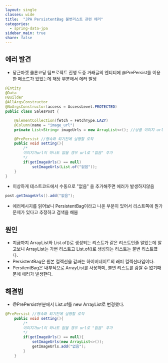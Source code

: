```yaml
---
layout: single
classes: wide
title:  "JPA PersistentBag 불변리스트 관련 에러"
categories:
  - spring-data-jpa
sidebar_main: true
share: false
---
```

## 에러 발견
- 당근마켓 클론코딩 팀프로젝트 진행 도중 거래글의 엔티티에 @PrePersist를 이용한 메소드가 있었는데 해당 부분에서 에러 발생

```java
@Entity
@Data
@Builder
@AllArgsConstructor
@NoArgsConstructor(access = AccessLevel.PROTECTED)
public class SalesPost {

    @ElementCollection(fetch = FetchType.LAZY)
    @Column(name = "image_url")
    private List<String> imageUrls = new ArrayList<>(); //상품 이미지 url리스트

    @PrePersist //영속화 되기전에 실행할 로직
    public void setting(){
        /*
        이미지가url이 하나도 없을 경우 url로 "없음" 추가
        */
        if(getImageUrls() == null)
            setImageUrls(List.of("없음"));
    }
}
```

- 이상하게 테스트코드에서 수동으로 "없음" 을 추가해주면 에러가 발생하지않음

```java
post.getImageUrls().add("없음");
```

- 에러메시지를 읽어보니 PersistentBag이라고 나온 부분이 있어서 리스트쪽에 뭔가 문제가 있다고 추정하고 검색을 해봄

## 원인
- 지금까지 ArrayList와 List.of()로 생성되는 리스트가 같은 리스트인줄 알았는데 알고보니 ArrayList는 가변 리스트고 List.of()로 생성되는 리스트는 불변 리스트였다.
- PersistentBag은 원본 컬렉션을 감싸는 하이버네이트의 래퍼 컬렉션타입이다.
- PersitentBag은 내부적으로 ArrayList를 사용하며, 불변 리스트를 감쌀 수 없기때문에 에러가 발생한다.

## 해결법
- @PrePersist부분에서 List.of를 new ArrayList로 변경했다.

```java
@PrePersist //영속화 되기전에 실행할 로직
    public void setting(){
        /*
        이미지가url이 하나도 없을 경우 url로 "없음" 추가
        */
        if(getImageUrls() == null){
            setImageUrls(new ArrayList<>());
            getImageUrls.add("없음");
        }
    }
```